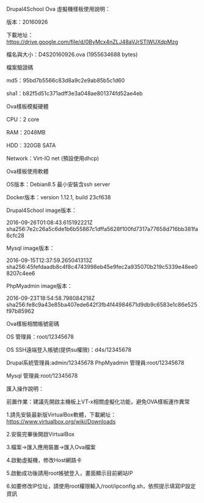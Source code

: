 

Drupal4School Ova 虛擬機樣板使用說明：

版本：20160926

下載地址：https://drive.google.com/file/d/0ByMcx4nZLJ48aVJrSTlWUXdpMzg

檔名與大小：D4S20160926.ova (1955634688 bytes)

檔案驗證碼

md5：95bd7b5566c83d8a9c2e9ab85b5c1d60

sha1：b82f5d51c371adff3e3a048ae801374fd52ae4eb


Ova樣板模擬硬體

CPU：2 core

RAM：2048MB

HDD：320GB SATA

Network：Virt-IO net (預設使用dhcp)


Ova樣板使用軟體

OS版本：Debian8.5 最小安裝含ssh server

Docker版本：version 1.12.1, build 23cf638


Drupal4School image版本：

2016-09-26T01:08:43.615192221Z sha256:7e2c26a5c6de1b6b55867c1dffa5628f100fd7317a77658d716bb381fa6cfc28

Mysql image版本：

2016-09-15T12:37:59.265041313Z sha256:45fefdaadb8c4f8c4743998eb45e9fec2a935070b219c5339e48ee08207c4ee6

PhpMyadmin image版本：

2016-09-23T18:54:58.798084218Z sha256:fe8c9a43e85ba407ede642f3fb4f44984671d9db9c6583e1c86e525f97b85962


Ova樣板相關帳號密碼

OS 管理員：root/12345678

OS SSH遠端登入帳號(提供su權限)：d4s/12345678

Drupal系統管理員:admin/12345678
PhpMyadmin 管理員:root/12345678

Mysql 管理員:root/12345678




匯入操作說明：

前置作業：建議先開啟主機板上VT-x相關虛擬化功能，避免OVA樣板運作異常


1.請先安裝最新版VirtualBox軟體，下載網址：https://www.virtualbox.org/wiki/Downloads

2.安裝完畢後開啟VirtualBox


3.檔案->匯入應用裝置->匯入Ova檔案






4.啟動虛擬機，修改Host網路卡





5.啟動成功後請用root帳號登入，畫面顯示目前網站IP








6.如要修改IP位址，請使用root權限輸入/root/ipconfig.sh，依照提示填寫IP設定資訊








